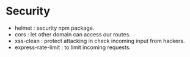 # Security

- helmet : security npm package.
- cors : let other domain can access our routes.
- xss-clean : protect attacking in check incoming input from hackers.
- express-rate-limit : to limit incoming requests.
